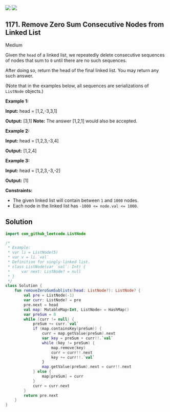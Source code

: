 [![](https://img.shields.io/github/stars/javadev/LeetCode-in-Kotlin?label=Stars&style=flat-square)](https://github.com/javadev/LeetCode-in-Kotlin)
[![](https://img.shields.io/github/forks/javadev/LeetCode-in-Kotlin?label=Fork%20me%20on%20GitHub%20&style=flat-square)](https://github.com/javadev/LeetCode-in-Kotlin/fork)

## 1171\. Remove Zero Sum Consecutive Nodes from Linked List

Medium

Given the `head` of a linked list, we repeatedly delete consecutive sequences of nodes that sum to `0` until there are no such sequences.

After doing so, return the head of the final linked list. You may return any such answer.

(Note that in the examples below, all sequences are serializations of `ListNode` objects.)

**Example 1:**

**Input:** head = [1,2,-3,3,1]

**Output:** [3,1] **Note:** The answer [1,2,1] would also be accepted.

**Example 2:**

**Input:** head = [1,2,3,-3,4]

**Output:** [1,2,4]

**Example 3:**

**Input:** head = [1,2,3,-3,-2]

**Output:** [1]

**Constraints:**

*   The given linked list will contain between `1` and `1000` nodes.
*   Each node in the linked list has `-1000 <= node.val <= 1000`.

## Solution

```kotlin
import com_github_leetcode.ListNode

/*
 * Example:
 * var li = ListNode(5)
 * var v = li.`val`
 * Definition for singly-linked list.
 * class ListNode(var `val`: Int) {
 *     var next: ListNode? = null
 * }
 */
class Solution {
    fun removeZeroSumSublists(head: ListNode?): ListNode? {
        val pre = ListNode(-1)
        var curr: ListNode? = pre
        pre.next = head
        val map: MutableMap<Int, ListNode> = HashMap()
        var preSum = 0
        while (curr != null) {
            preSum += curr.`val`
            if (map.containsKey(preSum)) {
                curr = map.getValue(preSum).next
                var key = preSum + curr!!.`val`
                while (key != preSum) {
                    map.remove(key)
                    curr = curr!!.next
                    key += curr!!.`val`
                }
                map.getValue(preSum).next = curr!!.next
            } else {
                map[preSum] = curr
            }
            curr = curr.next
        }
        return pre.next
    }
}
```